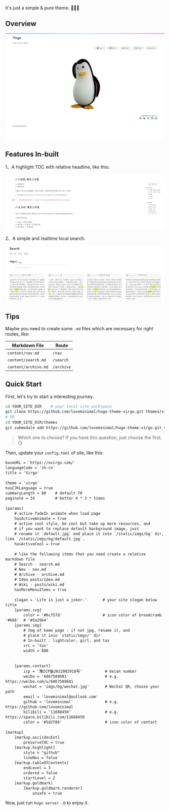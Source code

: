 It's just a simple & pure theme. 🎉🎉🎉

## Overview

![tn](images/tn.png)

## Features In-built

1、A highlight TOC with relative headline, like this:

![toc highlight](images/hl-dir.jpg)

2、A simple and realtime local search.

![local search](images/search.jpg)

## Tips

Maybe you need to create some `.md` files which are necessary for right routes, like:

| Markdown File        | Route      |
| -------------------- | ---------- |
| `content/nav.md`     | `/nav`     |
| `content/search.md`  | `/search`  |
| `content/archive.md` | `/archive` |

## Quick Start

First, let's try to start a interesting journey.

```sh
cd YOUR_SITE_DIR	# your local site workspace
git clone https://github.com/loveminimal/hugo-theme-virgo.git themes/virgo
# OR
cd YOUR_SITE_DIR/themes
git submodule add https://github.com/loveminimal/hugo-theme-virgo.git virgo
```

> Which one to choose? If you have this question, just choose the first. 😏

Then, update your `config.toml` of site, like this:

```
baseURL = 'https://ovirgo.com/'
languageCode = 'zh-cn'
title = 'Virgo'

theme = 'virgo'
hasCJKLanguage = true
summaryLength = 80    # default 70
paginate = 24         # better 4 * 3 * times

[params]
    # active fadeIn animate when load page
    hasActiveAnimate = true                
    # active cool style, be cool but take up more resources, and
    # if you want to replace default background image, just 
    # rename it `default.jpg` and place it into `/static/imgs/bg` dir, like `/static/imgs/bg/default.jpg`.
    hasActiveCool = true  

    # like the following items that you need create a relative markdown file
    # Search - search.md
    # Nav - nav.md 
    # Archive - archive.md
    # Idea posts/idea.md 
    # Wiki - posts/wiki.md
    hasMoreMenuItems = true

    slogan = 'Life is just a joker.'       # your site slogan below title
    [params.svg]
        color = '#6c757d'                  # icon color of breadcrumb '#666'  # '#5a29e4' 
    [params.img]
        # Img of home page - if not jpg, rename it, and
        # place it inio `static/imgs/` dir
        # In-built : lightcolor, girl, and tux
        src = 'tux'
        width = 880


    [params.contact]
        icp = '豫ICP备2022002918号'          # beian number
        weibo = '6867589681'                # e.g. https://weibo.com/u/6867589681
        wechat = 'imgs/bg/wechat.jpg'       # Wechat QR, choose your path
        email = 'loveminimal@outlook.com'
        github = 'loveminimal'              # e.g. https://github.com/loveminimal
        bilibili = '11608450'               # e.g. https://space.bilibili.com/11608450
        color = '#5d2f86'                   # icon color of contact

[markup]
    [markup.asciidocExt]
        preserveTOC = true
    [markup.highlight]
        style = "github"
        lineNos = false
    [markup.tableOfContents]
        endLevel = 3
        ordered = false
        startLevel = 2
    [markup.goldmark]
        [markup.goldmark.renderer]
            unsafe = true
```

Now, just run `hugo server -D` to enjoy it.
